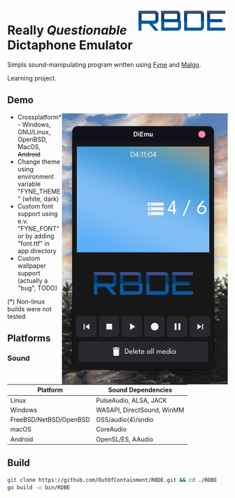 <img src="images/Logo.png" align="right" width="210" height="70">

# Really _Questionable_ Dictaphone Emulator
Simpls sound-manipulating program written using [Fyne](https://github.com/fyne-io/fyne) and [Malgo](https://github.com/gen2brain/malgo).

Learning project.
## Demo
<img src="images/Preview.png" align="Right">

- Crossplatform* - Windows, GNU/Linux, OpenBSD, MacOS, <s>Android</s>
- Change theme using environment variable "FYNE_THEME" (white, dark)
- Custom font support using e.v. "FYNE_FONT" or by adding "font.ttf" in app directory
- Custom wallpaper support (actually a "bug", TODO)

(*) Non-linux builds were not tested

## Platforms
### Sound
| Platform | Sound Dependencies |
|--|--|
| Linux | PulseAudio, ALSA, JACK |
| Windows | WASAPI, DirectSound, WinMM |
| FreeBSD/NetBSD/OpenBSD | OSS/audio(4)/sndio |
| macOS | CoreAudio |
| Android | OpenSL/ES, AAudio |

## Build
```sh
git clone https://github.com/OutOfContainment/RBDE.git && cd ./RDBE
go build -o bin/RDBE
```
